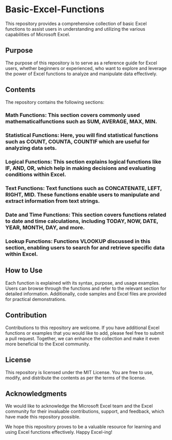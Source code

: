 # Basic-Excel-Functions
This repository provides a comprehensive collection of basic Excel functions to assist users in understanding and utilizing the various capabilities of Microsoft Excel.

## Purpose
The purpose of this repository is to serve as a reference guide for Excel users, whether beginners or experienced, who want to explore and leverage the power of Excel functions to analyze and manipulate data effectively.

## Contents
The repository contains the following sections:

### Math Functions: This section covers commonly used mathematicalfunctions such as SUM, AVERAGE, MAX, MIN.

### Statistical Functions: Here, you will find statistical functions such as COUNT, COUNTA, COUNTIF which are useful for analyzing data sets.

### Logical Functions: This section explains logical functions like IF, AND, OR, which help in making decisions and evaluating conditions within Excel.

### Text Functions: Text functions such as CONCATENATE, LEFT, RIGHT, MID. These functions enable users to manipulate and extract information from text strings.

### Date and Time Functions: This section covers functions related to date and time calculations, including TODAY, NOW, DATE, YEAR, MONTH, DAY, and more.

### Lookup Functions: Functions VLOOKUP discussed in this section, enabling users to search for and retrieve specific data within Excel.

## How to Use
Each function is explained with its syntax, purpose, and usage examples. Users can browse through the functions and refer to the relevant section for detailed information. Additionally, code samples and Excel files are provided for practical demonstrations.

## Contribution
Contributions to this repository are welcome. If you have additional Excel functions or examples that you would like to add, please feel free to submit a pull request. Together, we can enhance the collection and make it even more beneficial to the Excel community.

## License
This repository is licensed under the MIT License. You are free to use, modify, and distribute the contents as per the terms of the license.

## Acknowledgments
We would like to acknowledge the Microsoft Excel team and the Excel community for their invaluable contributions, support, and feedback, which have made this repository possible.

We hope this repository proves to be a valuable resource for learning and using Excel functions effectively. Happy Excel-ing!
